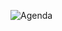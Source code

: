 
![Agenda](https://user-images.githubusercontent.com/24701101/203492886-0818b6ce-64db-4b5b-9fca-03e359a92e74.png)
